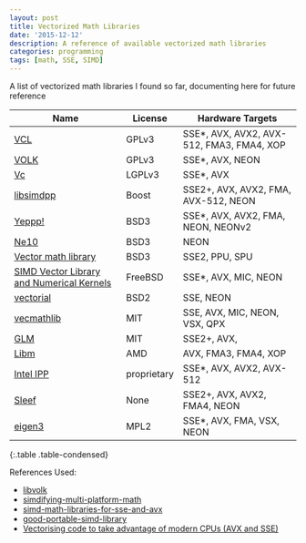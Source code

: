 ```yaml
---
layout: post
title: Vectorized Math Libraries
date: '2015-12-12'
description: A reference of available vectorized math libraries
categories: programming
tags: [math, SSE, SIMD]
---
```


A list of vectorized math libraries I found so far, documenting here for future reference

| Name                                                                                                     | License      | Hardware Targets                          |
|----------------------------------------------------------------------------------------------------------|--------------|-------------------------------------------|
| [VCL](http://www.agner.org/optimize/)                                                                    | GPLv3        | SSE*, AVX, AVX2, AVX-512, FMA3, FMA4, XOP |
| [VOLK](http://libvolk.org/)                                                                              | GPLv3        | SSE*, AVX, NEON                           |
| [Vc](https://compeng.uni-frankfurt.de/index.php?id=vc)                                                   | LGPLv3       | SSE*, AVX                                 |
| [libsimdpp](https://github.com/p12tic/libsimdpp/wiki)                                                    | Boost        | SSE2+, AVX, AVX2, FMA, AVX-512, NEON      |
| [Yeppp!](http://www.yeppp.info/)                                                                         | BSD3         | SSE*, AVX, AVX2, FMA, NEON, NEONv2        |
| [Ne10](http://projectne10.github.io/Ne10/)                                                               | BSD3         | NEON                                      |
| [Vector math library](https://github.com/erwincoumans/sce_vectormath)                                    | BSD3         | SSE2, PPU, SPU                            |
| [SIMD Vector Library and Numerical Kernels](http://pages.cs.wisc.edu/~nmitchel/project_pages/gridiron/)  | FreeBSD      | SSE*, AVX, MIC, NEON                      |
| [vectorial](https://github.com/scoopr/vectorial)                                                         | BSD2         | SSE, NEON                                 |
| [vecmathlib](https://bitbucket.org/eschnett/vecmathlib/wiki/Home)                                        | MIT          | SSE, AVX, MIC, NEON, VSX, QPX             |
| [GLM](http://glm.g-truc.net)                                                                             | MIT          | SSE2+, AVX,                               |
| [Libm](http://developer.amd.com/tools-and-sdks/cpu-development/libm/)                                    | AMD          | AVX, FMA3, FMA4, XOP                      |
| [Intel IPP](https://software.intel.com/en-us/intel-ipp)                                                  | proprietary  | SSE*, AVX, AVX2, AVX-512                  |
| [Sleef](http://shibatch.sourceforge.net/)                                                                | None         | SSE2+, AVX, AVX2, FMA4, NEON              |
| [eigen3](http://eigen.tuxfamily.org)                                                                     | MPL2         | SSE*, AVX, FMA, VSX, NEON                 |
{:.table .table-condensed}



References Used:

 - [libvolk](http://libvolk.org/comparisons.html)
 - [simdifying-multi-platform-math](http://blog.molecular-matters.com/2011/10/18/simdifying-multi-platform-math/)
 - [simd-math-libraries-for-sse-and-avx](http://stackoverflow.com/questions/15723995/simd-math-libraries-for-sse-and-avx)
 - [good-portable-simd-library](http://stackoverflow.com/questions/981787/good-portable-simd-library)
 - [Vectorising code to take advantage of modern CPUs (AVX and SSE)](http://www.walkingrandomly.com/?p=3378)